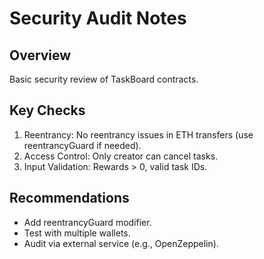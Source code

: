 # Security Audit Notes

## Overview
Basic security review of TaskBoard contracts.

## Key Checks
1. Reentrancy: No reentrancy issues in ETH transfers (use reentrancyGuard if needed).
2. Access Control: Only creator can cancel tasks.
3. Input Validation: Rewards > 0, valid task IDs.

## Recommendations
- Add reentrancyGuard modifier.
- Test with multiple wallets.
- Audit via external service (e.g., OpenZeppelin).
